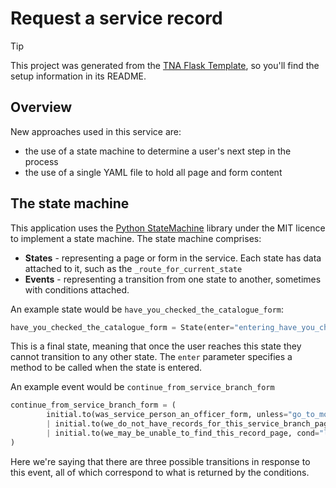 # Request a service record

> [!TIP]
> This project was generated from the [TNA Flask Template](https://github.com/nationalarchives/flask-application-template), so you'll find the setup information in its README.

## Overview

New approaches used in this service are:

- the use of a state machine to determine a user's next step in the process
- the use of a single YAML file to hold all page and form content

## The state machine

This application uses the [Python StateMachine](https://pypi.org/project/python-statemachine/) library under the MIT licence to implement a state machine. The state machine comprises:

- **States** - representing a page or form in the service. Each state has data attached to it, such as the `_route_for_current_state`
- **Events** - representing a transition from one state to another, sometimes with conditions attached.

An example state would be `have_you_checked_the_catalogue_form`:

```python
have_you_checked_the_catalogue_form = State(enter="entering_have_you_checked_the_catalogue_form", final=True)
```

This is a final state, meaning that once the user reaches this state they cannot transition to any other state. The `enter` parameter specifies a method to be called when the state is entered.

An example event would be `continue_from_service_branch_form`

```python
continue_from_service_branch_form = (
        initial.to(was_service_person_an_officer_form, unless="go_to_mod or likely_unfindable")
        | initial.to(we_do_not_have_records_for_this_service_branch_page, cond="go_to_mod")
        | initial.to(we_may_be_unable_to_find_this_record_page, cond="likely_unfindable")
)
```

Here we're saying that there are three possible transitions in response to this event, all of which correspond to what is returned by the conditions.
